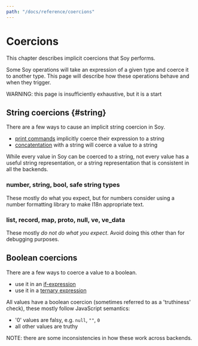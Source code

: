 ```yaml
---
path: "/docs/reference/coercions"
---
```


# Coercions

This chapter describes implicit coercions that Soy performs.

Some Soy operations will take an expression of a given type and coerce it to
another type. This page will describe how these operations behave and when they
trigger.

WARNING: this page is insufficiently exhaustive, but it is a start

## String coercions {#string}

There are a few ways to cause an implicit string coercion in Soy.

- [print commands](print) implicitly coerce their expression to a string
- [concatentation](expressions#plus) with a string will coerce a value to a
  string

While every value in Soy can be coerced to a string, not every value has a
useful string representation, or a string representation that is consistent in
all the backends.

### number, string, bool, safe string types

These mostly do what you expect, but for numbers consider using a number
formatting library to make I18n appropriate text.

### list, record, map, proto, null, ve, ve_data

These mostly _do not do what you expect_. Avoid doing this other than for
debugging purposes.

## Boolean coercions

There are a few ways to coerce a value to a boolean.

- use it in an [if-expression](control-flow#if)
- use it in a [ternary expression](expressions#ternary-operator)

All values have a boolean coercion (sometimes referred to as a 'truthiness'
check), these mostly follow JavaScript semantics:

- '0' values are falsy, e.g. `null`, `""`, `0`
- all other values are truthy

NOTE: there are some inconsistencies in how these work across backends.
